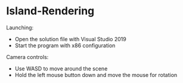 # Island-Rendering

Launching:

*    Open the solution file with Visual Studio 2019
*    Start the program with x86 configuration

Camera controls:

*    Use WASD to move around the scene
*    Hold the left mouse button down and move the mouse for rotation
